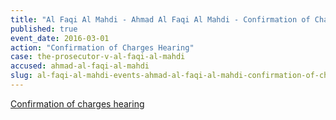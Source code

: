 ```yaml
---
title: "Al Faqi Al Mahdi - Ahmad Al Faqi Al Mahdi - Confirmation of Charges Hearing"
published: true
event_date: 2016-03-01
action: "Confirmation of Charges Hearing"
case: the-prosecutor-v-al-faqi-al-mahdi
accused: ahmad-al-faqi-al-mahdi
slug: al-faqi-al-mahdi-events-ahmad-al-faqi-al-mahdi-confirmation-of-charges-hearing
---
```


[Confirmation of charges hearing](https://www.icc-cpi.int/en_menus/icc/press%20and%20media/press%20releases/Pages/pr1195.aspx)
